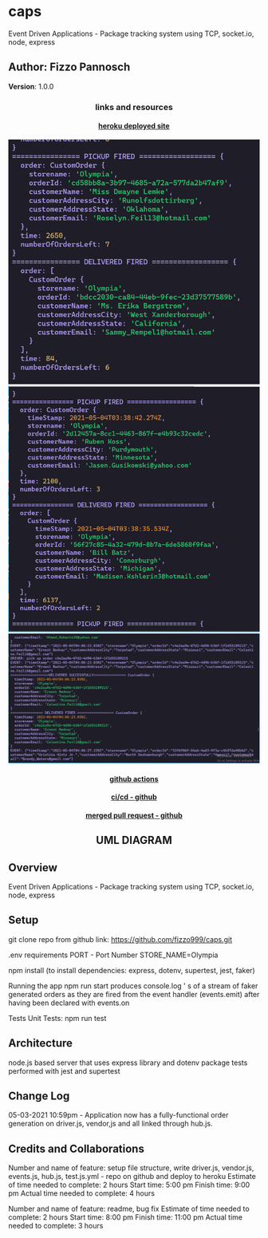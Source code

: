# caps

Event Driven Applications - Package tracking system using TCP, socket.io, node, express

## Author: Fizzo Pannosch

**Version**: 1.0.0

<!-- (increment the patch/fix version number if you make more commits past your first submission) -->

### <center> links and resources </center>

#### <center> [heroku deployed site](https://fizzo-caps.herokuapp.com/) </center>

![console.log printout of app running](./assets/1869console-log.PNG)
![console.log printout of app running](./assets/1870console-log.PNG)
![console.log printout of app running](./assets/1871console-log.PNG)

#### <center> [github actions](https://github.com/fizzo999/caps/actions) </center>

#### <center> [ci/cd - github](https://github.com/fizzo999/caps/actions/runs/809042138) </center>

#### <center> [merged pull request - github](https://github.com/fizzo999/caps/pull/2) </center>

## <center> UML DIAGRAM </center>

<!-- ![web request response cycle diagram 001](./src/assets/1693signup-UMI.PNG)
![web request response cycle diagram 002](./src/assets/1692signin-UMI.PNG)
![web request response cycle diagram 003](./src/assets/1691users-UMI.PNG) -->

## Overview

Event Driven Applications - Package tracking system using TCP, socket.io, node, express

## Setup

git clone repo from github link:
https://github.com/fizzo999/caps.git

.env requirements
PORT - Port Number
STORE_NAME=Olympia

npm install
(to install dependencies: express, dotenv, supertest, jest, faker)

Running the app
npm run start
produces console.log ' s of a stream of faker generated orders as they are fired from the event handler (events.emit) after having been declared with events.on

Tests
Unit Tests: npm run test

## Architecture

node.js based server that uses express library and dotenv package
tests performed with jest and supertest

## Change Log

05-03-2021 10:59pm - Application now has a fully-functional order generation on driver.js, vendor,js and all linked through hub.js.

## Credits and Collaborations

Number and name of feature: setup file structure, write driver.js, vendor.js, events.js, hub.js, test.js.yml - repo on github and deploy to heroku
Estimate of time needed to complete: 2 hours
Start time: 5:00 pm
Finish time: 9:00 pm
Actual time needed to complete: 4 hours

Number and name of feature: readme, bug fix
Estimate of time needed to complete: 2 hours
Start time: 8:00 pm
Finish time: 11:00 pm
Actual time needed to complete: 3 hours
